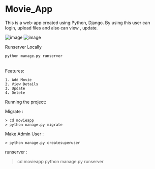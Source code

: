 # Movie_App 

This is a web-app created using Python, Django. By using this user can login, upload files and also can view , update. 

![image](https://user-images.githubusercontent.com/116285239/224084323-af27687c-5712-4a1b-8f53-8ca532eb0b69.png)
![image](https://user-images.githubusercontent.com/116285239/224084636-d2aa7d5b-134b-4699-8f56-d2d3d866f37c.png)

Runserver Locally 
```
python manage.py runserver

```

######
Features:
```
1. Add Movie
2. View Details
3. Update
4. Delete

```
Running the project:

Migrate :
```
> cd movieapp
> python manage.py migrate
```

Make Admin User :
```
> python manage.py createsuperuser
```

runserver :

> cd movieapp 
> python manage.py runserver  
